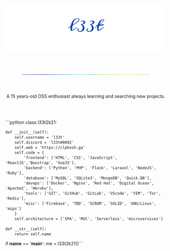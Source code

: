 <p align="center">
  <img
    src="https://raw.githubusercontent.com/73958319/73958319/main/signature.png"
  />
  <p style="line-height: 100px;" align="center">
  <img
    src="https://raw.githubusercontent.com/73958319/73958319/main/rainbow.gif"
  />
  </p>
</p>


<p align="center">
    A 15 years-old OSS enthusiast always learning and searching new projects.
    <br>
    <br>
    <br>
    <br>
</p>
```python
class l33t2k21:

    def __init__(self):
        self.username = 'l33t'
        self.discord = 'l33t#0092'
        self.web = 'https://clpkosh.ga'
        self.code = {
            'frontend': ['HTML', 'CSS', 'JavaScript', 'ReactJS','Boostrap', 'VueJS'],
            'backend': ['Python', 'PHP', 'Flask', 'Laravel', 'NodeJS', 'Ruby'],
            'database': ['MySQL', 'SQLite3', 'MongoDB', 'Quick.DB'],
            'devops': ['Docker', 'Nginx', 'Red Hat', 'Digital Ocean', 'Apache2', 'Heroku'],
            'tools': ['GIT', 'GitHub', 'GitLab', 'VScode', 'VIM', 'Tor', 'Redis'],
            'misc': ['Firebase', 'TDD', 'SCRUM', 'SOLID', 'GNU/Linux', 'mips']
        }
        self.architecture = ['SPA', 'MVC', 'Serverless', 'microservices']

    def __str__(self):
        return self.name
        
if __name__ == '__main__':
    me = l33t2k21()```
